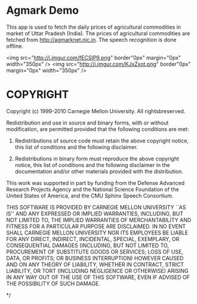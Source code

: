 Agmark Demo
=======================================================

This app is used to fetch the daily prices of agricultural commodities in market of Uttar Pradesh (India). The prices of agricultural commodities are fetched from http://agmarknet.nic.in. The speech recognition is done offline.

<img src="http://i.imgur.com/fECSIP9.png" border"0px" margin="0px" width="350px" />
<img src="http://i.imgur.com/KJxZxot.png" border"0px" margin="0px" width="350px" />

COPYRIGHT
=======================================================


 Copyright (c) 1999-2010 Carnegie Mellon University.  All rightsbreserved.
 
 Redistribution and use in source and binary forms, with or without
 modification, are permitted provided that the following conditions
 are met:
 
 1. Redistributions of source code must retain the above copyright
    notice, this list of conditions and the following disclaimer. 
 
  2. Redistributions in binary form must reproduce the above copyright
     notice, this list of conditions and the following disclaimer in
     the documentation and/or other materials provided with the
     distribution.
 
  This work was supported in part by funding from the Defense Advanced 
  Research Projects Agency and the National Science Foundation of the 
  United States of America, and the CMU Sphinx Speech Consortium.
 
  THIS SOFTWARE IS PROVIDED BY CARNEGIE MELLON UNIVERSITY ``AS IS'' AND 
  ANY EXPRESSED OR IMPLIED WARRANTIES, INCLUDING, BUT NOT LIMITED TO, 
  THE IMPLIED WARRANTIES OF MERCHANTABILITY AND FITNESS FOR A PARTICULAR
  PURPOSE ARE DISCLAIMED.  IN NO EVENT SHALL CARNEGIE MELLON UNIVERSITY
  NOR ITS EMPLOYEES BE LIABLE FOR ANY DIRECT, INDIRECT, INCIDENTAL,
  SPECIAL, EXEMPLARY, OR CONSEQUENTIAL DAMAGES (INCLUDING, BUT NOT 
  LIMITED TO, PROCUREMENT OF SUBSTITUTE GOODS OR SERVICES; LOSS OF USE, 
  DATA, OR PROFITS; OR BUSINESS INTERRUPTION) HOWEVER CAUSED AND ON ANY 
  THEORY OF LIABILITY, WHETHER IN CONTRACT, STRICT LIABILITY, OR TORT 
  (INCLUDING NEGLIGENCE OR OTHERWISE) ARISING IN ANY WAY OUT OF THE USE 
  OF THIS SOFTWARE, EVEN IF ADVISED OF THE POSSIBILITY OF SUCH DAMAGE.
 
 */
 
